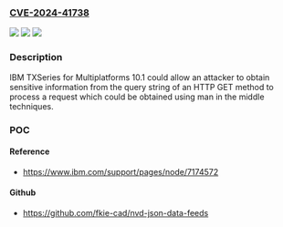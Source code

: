 ### [CVE-2024-41738](https://cve.mitre.org/cgi-bin/cvename.cgi?name=CVE-2024-41738)
![](https://img.shields.io/static/v1?label=Product&message=TXSeries%20for%20Multiplatforms&color=blue)
![](https://img.shields.io/static/v1?label=Version&message=10.1%20&color=brightgreen)
![](https://img.shields.io/static/v1?label=Vulnerability&message=CWE-598%20Information%20Exposure%20Through%20Query%20Strings%20in%20GET%20Request&color=brightgreen)

### Description

IBM TXSeries for Multiplatforms 10.1 could allow an attacker to obtain sensitive information from the query string of an HTTP GET method to process a request which could be obtained using man in the middle techniques.

### POC

#### Reference
- https://www.ibm.com/support/pages/node/7174572

#### Github
- https://github.com/fkie-cad/nvd-json-data-feeds


